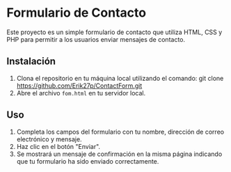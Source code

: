 # Formulario de Contacto

Este proyecto es un simple formulario de contacto que utiliza HTML, CSS y PHP para permitir a los usuarios enviar mensajes de contacto.

## Instalación

1. Clona el repositorio en tu máquina local utilizando el comando: git clone https://github.com/Erik27p/ContactForm.git
2. Abre el archivo `fom.html` en tu servidor local.

## Uso

1. Completa los campos del formulario con tu nombre, dirección de correo electrónico y mensaje.
2. Haz clic en el botón "Enviar".
3. Se mostrará un mensaje de confirmación en la misma página indicando que tu formulario ha sido enviado correctamente.
